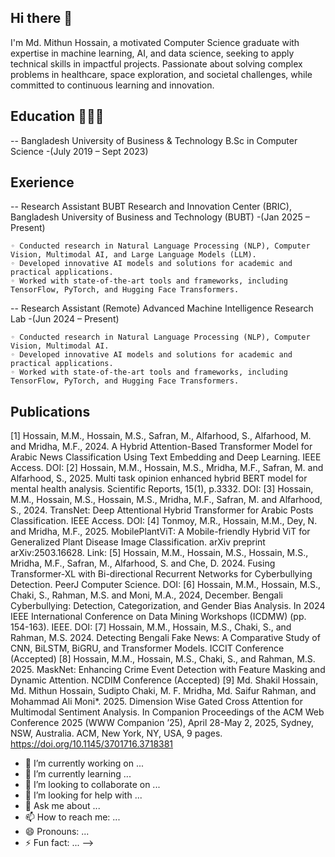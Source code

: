 ## Hi there 👋

I'm Md. Mithun Hossain, a motivated Computer Science graduate with expertise in machine learning, AI, and data science, seeking to apply
technical skills in impactful projects. Passionate about solving complex problems in healthcare, space exploration,
and societal challenges, while committed to continuous learning and innovation.

## Education 👨🏻‍🎓
 -- Bangladesh University of Business & Technology
    B.Sc in Computer Science                                                                                                        -(July 2019 – Sept 2023)
   
## Exerience
 -- Research Assistant 
    BUBT Research and Innovation Center (BRIC), Bangladesh University of Business and Technology (BUBT)                             -(Jan 2025 – Present)

    ◦ Conducted research in Natural Language Processing (NLP), Computer Vision, Multimodal AI, and Large Language Models (LLM).
    ◦ Developed innovative AI models and solutions for academic and practical applications.
    ◦ Worked with state-of-the-art tools and frameworks, including TensorFlow, PyTorch, and Hugging Face Transformers.
-- Research Assistant (Remote)
  Advanced Machine Intelligence Research Lab                                                                                        -(Jun 2024 – Present)
  
    ◦ Conducted research in Natural Language Processing (NLP), Computer Vision, Multimodal AI.
    ◦ Developed innovative AI models and solutions for academic and practical applications.
    ◦ Worked with state-of-the-art tools and frameworks, including TensorFlow, PyTorch, and Hugging Face Transformers.
## Publications
  [1] Hossain, M.M., Hossain, M.S., Safran, M., Alfarhood, S., Alfarhood, M. and Mridha, M.F., 2024. A Hybrid Attention-Based Transformer Model for 
  Arabic News Classification Using Text Embedding and Deep Learning. IEEE Access. DOI: 
  [2] Hossain, M.M., Hossain, M.S., Mridha, M.F., Safran, M. and Alfarhood, S., 2025. Multi task opinion enhanced hybrid BERT model for mental health
  analysis. Scientific Reports, 15(1), p.3332. DOI: 
  [3] Hossain, M.M., Hossain, M.S., Hossain, M.S., Mridha, M.F., Safran, M. and Alfarhood, S., 2024. TransNet: Deep Attentional Hybrid Transformer for 
  Arabic Posts Classification. IEEE Access. DOI:
  [4] Tonmoy, M.R., Hossain, M.M., Dey, N. and Mridha, M.F., 2025. MobilePlantViT: A Mobile-friendly Hybrid ViT for Generalized Plant Disease Image 
  Classification. arXiv preprint arXiv:2503.16628. Link: 
  [5] Hossain, M.M., Hossain, M.S., Hossain, M.S., Mridha, M.F., Safran, M., Alfarhood, S. and Che, D. 2024. Fusing Transformer-XL with Bi-directional
  Recurrent Networks for Cyberbullying Detection. PeerJ Computer Science. DOI: 
  [6] Hossain, M.M., Hossain, M.S., Chaki, S., Rahman, M.S. and Moni, M.A., 2024, December. Bengali Cyberbullying: Detection, Categorization, 
  and Gender Bias Analysis. In 2024 IEEE International Conference on Data Mining Workshops (ICDMW) (pp. 154-163). IEEE. DOI: 
  [7] Hossain, M.M., Hossain, M.S., Chaki, S., and Rahman, M.S. 2024. Detecting Bengali Fake News: A Comparative Study of CNN, BiLSTM, BiGRU, 
  and Transformer Models. ICCIT Conference (Accepted)
  [8] Hossain, M.M., Hossain, M.S., Chaki, S., and Rahman, M.S. 2025. MaskNet: Enhancing Crime Event Detection with Feature Masking and Dynamic 
  Attention. NCDIM Conference (Accepted)
  [9] Md. Shakil Hossain, Md. Mithun Hossain, Sudipto Chaki, M. F. Mridha, Md. Saifur Rahman, and Mohammad Ali Moni*. 2025. Dimension Wise Gated 
  Cross Attention for Multimodal Sentiment Analysis. In Companion Proceedings of the ACM Web Conference 2025 (WWW Companion ’25), April 28-May 2, 2025, 
  Sydney, NSW, Australia. ACM, New York, NY, USA, 9 pages. https://doi.org/10.1145/3701716.3718381






















- 🔭 I’m currently working on ...
- 🌱 I’m currently learning ...
- 👯 I’m looking to collaborate on ...
- 🤔 I’m looking for help with ...
- 💬 Ask me about ...
- 📫 How to reach me: ...
- 😄 Pronouns: ...
- ⚡ Fun fact: ...
-->
